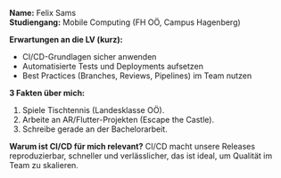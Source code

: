 **Name:** Felix Sams  
**Studiengang:** Mobile Computing (FH OÖ, Campus Hagenberg)  

**Erwartungen an die LV (kurz):**
- CI/CD-Grundlagen sicher anwenden
- Automatisierte Tests und Deployments aufsetzen
- Best Practices (Branches, Reviews, Pipelines) im Team nutzen

**3 Fakten über mich:**
1. Spiele Tischtennis (Landesklasse OÖ).
2. Arbeite an AR/Flutter-Projekten (Escape the Castle).
3. Schreibe gerade an der Bachelorarbeit.

**Warum ist CI/CD für mich relevant?**
CI/CD macht unsere Releases reproduzierbar, schneller und verlässlicher, das ist ideal, um Qualität im Team zu skalieren.
